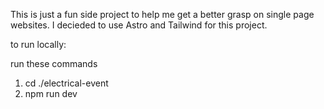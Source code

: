 This is just a fun side project to help me get a better grasp on single page websites. I decieded to use Astro and Tailwind for this project.

to run locally:

run these commands 

1. cd ./electrical-event
2. npm run dev

